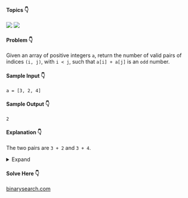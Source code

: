 #### Topics :point_down:
![](https://img.shields.io/badge/-array-wheat) 
![](https://img.shields.io/badge/-math-wheat)

#### Problem :point_down:
Given an array of positive integers `a`, return the number of valid pairs of indices `(i, j)`, with `i < j`, such that `a[i] + a[j]` is an `odd` number.
#### Sample Input :point_down:
```
a = [3, 2, 4]
```
#### Sample Output :point_down:
```
2
```
#### Explanation :point_down:
The two pairs are `3 + 2` and `3 + 4`.
<details>
<summary>Expand</summary>

#### Python :point_down:
```py
def solve(a):
    e = 0 # even
    o = 0 # odd
    for i in a:
        if (i % 2 == 0):
            e += 1
        else:
            o += 1

    return e * o
```
#### Explanation :point_down:
We can make odd in two ways:
```
odd + even = odd
even + odd = odd
```
&there4; the indices doesn't matter, just a simple multiply of `even count` and `odd count` is required to get the answer.  
#### Time Complexity :point_down:
```
O(n)
```
#### Space Complexity :point_down:
```
O(1)
```
</details>

#### Solve Here :point_down:
[binarysearch.com](https://binarysearch.com/problems/Pair-Sums)
